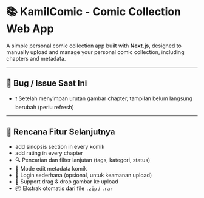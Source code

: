 # 📚 KamilComic - Comic Collection Web App

A simple personal comic collection app built with **Next.js**, designed to manually upload and manage your personal comic collection, including chapters and metadata.

---

## 🐞 Bug / Issue Saat Ini

- ❗ Setelah menyimpan urutan gambar chapter, tampilan belum langsung berubah (perlu refresh)

---

## 🚧 Rencana Fitur Selanjutnya

- add sinopsis section in every komik
- add rating in every chapter
- 🔍 Pencarian dan filter lanjutan (tags, kategori, status)
- 📝 Mode edit metadata komik
- 🔐 Login sederhana (opsional, untuk keamanan upload)
- 📁 Support drag & drop gambar ke upload
- 📦 Ekstrak otomatis dari file `.zip` / `.rar`
